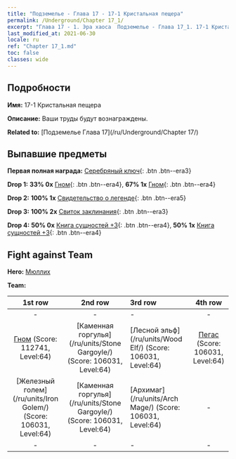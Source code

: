 ```yaml
---
title: "Подземелье - Глава 17 - 17-1 Кристальная пещера"
permalink: /Underground/Chapter 17_1/
excerpt: "Глава 17 - 1. Эра хаоса  Подземелье - Глава 17_1. 17-1 Кристальная пещера"
last_modified_at: 2021-06-30
locale: ru
ref: "Chapter 17_1.md"
toc: false
classes: wide
---
```


## Подробности

 **Имя:** 17-1 Кристальная пещера

 **Описание:** Ваши труды будут вознаграждены.

 **Related to:** [Подземелье Глава 17](/ru/Underground/Chapter 17/)

## Выпавшие предметы

 **Первая полная награда:** [Серебряный ключ](/ItemsRU/con_693/){: .btn .btn--era3}

 **Drop 1:** **33% 0x** [Гном](/ItemsRU/unt_200/){: .btn .btn--era4}, **67% 1x** [Гном](/ItemsRU/unt_200/){: .btn .btn--era4}

 **Drop 2:** **100% 1x** [Свидетельство о легенде](/ItemsRU/mat_67/){: .btn .btn--era5}

 **Drop 3:** **100% 2x** [Свиток заклинания](/ItemsRU/con_694/){: .btn .btn--era3}

 **Drop 4:** **50% 0x** [Книга сущностей +3](/ItemsRU/mat_60/){: .btn .btn--era4}, **50% 1x** [Книга сущностей +3](/ItemsRU/mat_60/){: .btn .btn--era4}


## Fight against Team
 **Hero:** [Мюллих](/ru/heroes/Mullich/)

 **Team:**


  | 1st row | 2nd row | 3rd row | 4th row |
  |:----:|:----:|:----|:----:|
  | - | - | - | - |
  | [Гном](/ru/units/Dwarf/) (Score: 112741, Level:64)  | [Каменная горгулья](/ru/units/Stone Gargoyle/) (Score: 106031, Level:64)  | [Лесной эльф](/ru/units/Wood Elf/) (Score: 106031, Level:64)  | [Пегас](/ru/units/Pegasus/) (Score: 106031, Level:64)  |
  | [Железный голем](/ru/units/Iron Golem/) (Score: 106031, Level:64)  | [Каменная горгулья](/ru/units/Stone Gargoyle/) (Score: 106031, Level:64)  | [Архимаг](/ru/units/Arch Mage/) (Score: 106031, Level:64)  | - |
  | - | - | - | - |


